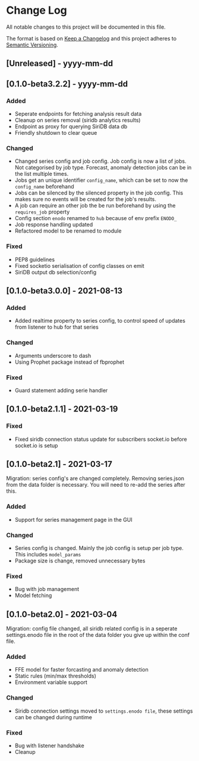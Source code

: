 
# Change Log
All notable changes to this project will be documented in this file.
 
The format is based on [Keep a Changelog](http://keepachangelog.com/)
and this project adheres to [Semantic Versioning](http://semver.org/).

## [Unreleased] - yyyy-mm-dd

## [0.1.0-beta3.2.2] - yyyy-mm-dd

### Added
- Seperate endpoints for fetching analysis result data
- Cleanup on series removal (siridb analytics results)
- Endpoint as proxy for querying SiriDB data db
- Friendly shutdown to clear queue

### Changed
- Changed series config and job config. Job config is now a list of jobs. Not categorised by job type. Forecast, anomaly detection jobs can be in the list multiple times. 
- Jobs get an unique identifier `config_name`, which can be set to now the `config_name` beforehand
- Jobs can be silenced by the silenced property in the job config. This makes sure no events will be created for the job's results.
- A job can require an other job the be run beforehand by using the `requires_job` property
- Config section `enodo` renamed to `hub` because of env prefix `ENODO_`
- Job response handling updated
- Refactored model to be renamed to module

### Fixed
- PEP8 guidelines
- Fixed socketio serialisation of config classes on emit
- SiriDB output db selection/config

## [0.1.0-beta3.0.0] - 2021-08-13

### Added
- Added realtime property to series config, to control speed of updates from listener to hub for that series

### Changed
- Arguments underscore to dash
- Using Prophet package instead of fbprophet

### Fixed

- Guard statement adding serie handler

## [0.1.0-beta2.1.1] - 2021-03-19

### Fixed

- Fixed siridb connection status update for subscribers socket.io before socket.io is setup

## [0.1.0-beta2.1] - 2021-03-17
  
Migration: series config's are changed completely. Removing series.json from the data folder is necessary. You will need to re-add the series after this.
 
### Added

- Support for series management page in the GUI
 
### Changed
  
- Series config is changed. Mainly the job config is setup per job type. This includes `model_params`
- Package size is change, removed unnecessary bytes
 
### Fixed
 
- Bug with job management
- Model fetching
 
## [0.1.0-beta2.0] - 2021-03-04
  
Migration: config file changed, all siridb related config is in a seperate settings.enodo file in the root of the data folder you give up within the conf file.
 
### Added

- FFE model for faster forcasting and anomaly detection
- Static rules (min/max thresholds)
- Environment variable support
 
### Changed
  
- Siridb connection settings moved to `settings.enodo file`, these settings can be changed during runtime
 
### Fixed
 
- Bug with listener handshake
- Cleanup
